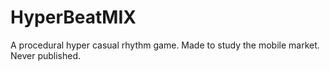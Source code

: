 # HyperBeatMIX
A procedural hyper casual rhythm game. Made to study the mobile market. Never published.
